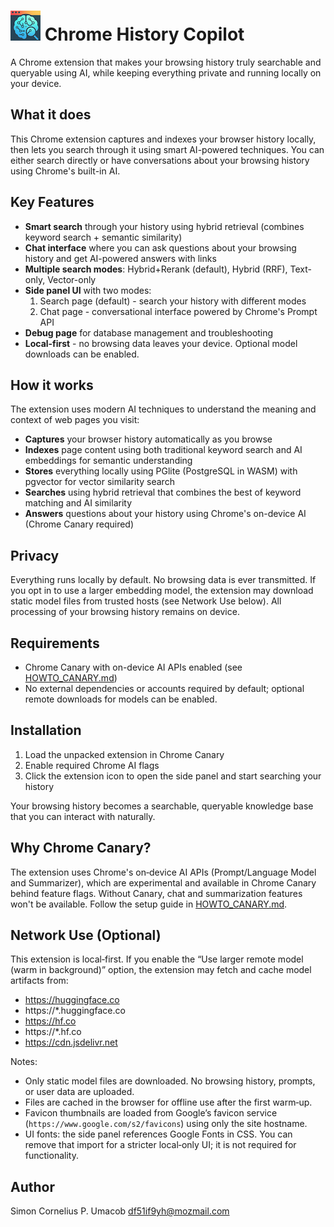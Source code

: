 # ![Chrome History Copilot Icon](chrome-extension/icons/48.png "Browser Copilot Icon") Chrome History Copilot

A Chrome extension that makes your browsing history truly searchable and queryable using AI, while keeping everything private and running locally on your device.

## What it does

This Chrome extension captures and indexes your browser history locally, then lets you search through it using smart AI-powered techniques. You can either search directly or have conversations about your browsing history using Chrome's built-in AI.

## Key Features

- **Smart search** through your history using hybrid retrieval (combines keyword search + semantic similarity)
- **Chat interface** where you can ask questions about your browsing history and get AI-powered answers with links
- **Multiple search modes**: Hybrid+Rerank (default), Hybrid (RRF), Text-only, Vector-only
- **Side panel UI** with two modes:
  1. Search page (default) - search your history with different modes
  2. Chat page - conversational interface powered by Chrome's Prompt API
- **Debug page** for database management and troubleshooting
- **Local‑first** - no browsing data leaves your device. Optional model downloads can be enabled.

## How it works

The extension uses modern AI techniques to understand the meaning and context of web pages you visit:

- **Captures** your browser history automatically as you browse
- **Indexes** page content using both traditional keyword search and AI embeddings for semantic understanding
- **Stores** everything locally using PGlite (PostgreSQL in WASM) with pgvector for vector similarity search
- **Searches** using hybrid retrieval that combines the best of keyword matching and AI similarity
- **Answers** questions about your history using Chrome's on-device AI (Chrome Canary required)

## Privacy

Everything runs locally by default. No browsing data is ever transmitted. If you opt in to use a larger embedding model, the extension may download static model files from trusted hosts (see Network Use below). All processing of your browsing history remains on device.

## Requirements

- Chrome Canary with on-device AI APIs enabled (see [HOWTO_CANARY.md](HOWTO_CANARY.md))
- No external dependencies or accounts required by default; optional remote downloads for models can be enabled.

## Installation

1. Load the unpacked extension in Chrome Canary
2. Enable required Chrome AI flags
3. Click the extension icon to open the side panel and start searching your history

Your browsing history becomes a searchable, queryable knowledge base that you can interact with naturally.

## Why Chrome Canary?

The extension uses Chrome's on‑device AI APIs (Prompt/Language Model and Summarizer), which are experimental and available in Chrome Canary behind feature flags. Without Canary, chat and summarization features won't be available. Follow the setup guide in [HOWTO_CANARY.md](HOWTO_CANARY.md).

## Network Use (Optional)

This extension is local‑first. If you enable the “Use larger remote model (warm in background)” option, the extension may fetch and cache model artifacts from:

- https://huggingface.co
- https://*.huggingface.co
- https://hf.co
- https://*.hf.co
- https://cdn.jsdelivr.net

Notes:
- Only static model files are downloaded. No browsing history, prompts, or user data are uploaded.
- Files are cached in the browser for offline use after the first warm‑up.
- Favicon thumbnails are loaded from Google’s favicon service (`https://www.google.com/s2/favicons`) using only the site hostname.
- UI fonts: the side panel references Google Fonts in CSS. You can remove that import for a stricter local‑only UI; it is not required for functionality.

## Author

Simon Cornelius P. Umacob <df51if9yh@mozmail.com>
